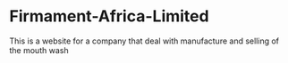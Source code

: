 # Firmament-Africa-Limited
This is a website for a company that deal with manufacture and selling of the mouth wash
